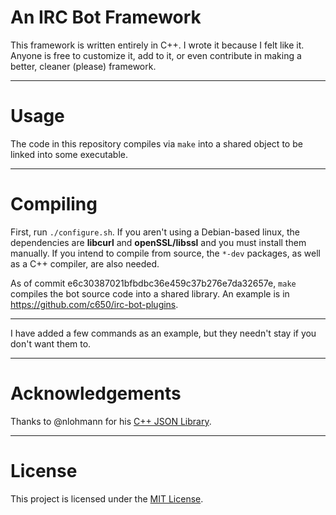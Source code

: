 # An IRC Bot Framework

This framework is written entirely in C++. I wrote it because I felt like it.
Anyone is free to customize it, add to it, or even contribute in making a better, cleaner (please) framework.

---
# Usage

The code in this repository compiles via `make` into a shared object to be linked into some executable.

---
# Compiling

First, run `./configure.sh`. If you aren't using a Debian-based linux, the dependencies are **libcurl** and **openSSL/libssl** and you must install them manually. If you intend to compile from source, the `*-dev` packages, as well as a C++ compiler, are also needed.

As of commit e6c30387021bfbdbc36e459c37b276e7da32657e, `make` compiles the bot source code into a shared library. An example is in https://github.com/c650/irc-bot-plugins.

---

I have added a few commands as an example, but they needn't stay if you don't want them to.

---
# Acknowledgements

Thanks to @nlohmann for his [C++ JSON Library](https://github.com/nlohmann/json).

---
# License

This project is licensed under the [MIT License](/LICENSE).
